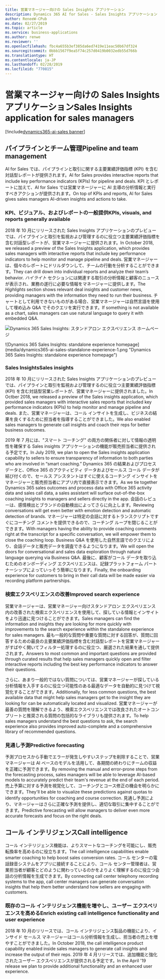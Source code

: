 ```yaml
---
title: 営業マネージャー向けの Sales Insights アプリケーション
description: Dynamics 365 AI for Sales - Sales Insights アプリケーション
author: ReneeW-CPub
ms.date: 02/27/2019
ms.topic: article
ms.service: business-applications
ms.author: renwe
ms.reviewer: ''
ms.openlocfilehash: fbc4a655b3ef385da6ed7419e11eac50b67df324
ms.sourcegitcommit: 0bbb1567f9ea5f74c257d0419b0032edb55d766b
ms.translationtype: HT
ms.contentlocale: ja-JP
ms.lasthandoff: 02/28/2019
ms.locfileid: "770815"
---
```

#  <a name="sales-insights-application-for-sales-managers"></a><span data-ttu-id="bc34c-103">営業マネージャー向けの Sales Insights アプリケーション</span><span class="sxs-lookup"><span data-stu-id="bc34c-103">Sales Insights application for sales managers</span></span>
[!include[dynamics365-ai-sales banner](../../includes/dynamics365-ai-sales.md)]


## <a name="pipeline-and-team-management"></a><span data-ttu-id="bc34c-104">パイプラインとチーム管理</span><span class="sxs-lookup"><span data-stu-id="bc34c-104">Pipeline and team management</span></span>

<span data-ttu-id="bc34c-105">AI for Sales では、パイプラインと取引に関する主要業績評価指標 (KPI) を含む対話型レポートが提供されます。</span><span class="sxs-lookup"><span data-stu-id="bc34c-105">AI for Sales provides interactive reports that include key performance indicators (KPIs) for pipeline and deals.</span></span> <span data-ttu-id="bc34c-106">KPI とレポートに加えて、AI for Sales では営業マネージャーに AI 主導の分析情報と実行すべきアクションが提供されます。</span><span class="sxs-lookup"><span data-stu-id="bc34c-106">On top of KPIs and reports, AI for Sales gives sales managers AI-driven insights and actions to take.</span></span>

### <a name="kpis-visuals-and-reports-generally-available"></a><span data-ttu-id="bc34c-107">KPI、ビジュアル、およびレポートの一般提供</span><span class="sxs-lookup"><span data-stu-id="bc34c-107">KPIs, visuals, and reports generally available</span></span>

<span data-ttu-id="bc34c-108">2018 年 10 月にリリースされた Sales Insights アプリケーションのプレビューでは、パイプラインと取引を監視および管理するのに役立つ主要業績評価指標を含む対話型レポートが、営業マネージャーに提供されます。</span><span class="sxs-lookup"><span data-stu-id="bc34c-108">In October 2018, we released a preview of the Sales Insights application, which provides sales managers with interactive reports that include key performance indicators to help monitor and manage pipeline and deals.</span></span> <span data-ttu-id="bc34c-109">営業マネージャーは、個々のレポートにドリルダウンして、チームの行動を分析することができます。</span><span class="sxs-lookup"><span data-stu-id="bc34c-109">They can drill down into individual reports and analyze their team’s behavior.</span></span> <span data-ttu-id="bc34c-110">*ハイライト* セクションには関連する取引の分析情報と顧客のニュースが表示され、業務の遂行に必要な情報をマネージャーに提供します。</span><span class="sxs-lookup"><span data-stu-id="bc34c-110">The *Highlights* section shows relevant deal insights and customer news, providing managers with the information they need to run their business.</span></span> <span data-ttu-id="bc34c-111">チャートとして利用できないものがある場合、営業マネージャーは自然言語を使用して埋め込み Q&A でそのクエリを実行できます。</span><span class="sxs-lookup"><span data-stu-id="bc34c-111">If something is not available as a chart, sales managers can use natural language to query it with embedded Q&A.</span></span>

<span data-ttu-id="bc34c-112">![Dynamics 365 Sales Insights: スタンドアロン エクスペリエンス ホームページ](media/dynamics365-ai-sales-standalone-experience-1.png "Dynamics 365 Sales Insights: スタンドアロン エクスペリエンス ホームページ")
<!-- Picture 1 --></span><span class="sxs-lookup"><span data-stu-id="bc34c-112">![Dynamics 365 Sales Insights: standalone experience homepage](media/dynamics365-ai-sales-standalone-experience-1.png "Dynamics 365 Sales Insights: standalone experience homepage")
<!-- Picture 1 --></span></span>

### <a name="sales-insights"></a><span data-ttu-id="bc34c-113">Sales Insights</span><span class="sxs-lookup"><span data-stu-id="bc34c-113">Sales insights</span></span>

<span data-ttu-id="bc34c-114">2018 年 10 月にリリースされた Sales Insights アプリケーションのプレビューでは、パイプラインと取引を監視および管理するのに役立つ主要業績評価指標 (KPI) を含む対話型営業レポートが、営業マネージャーに提供されました。</span><span class="sxs-lookup"><span data-stu-id="bc34c-114">In Octber 2018, we released a preview of the Sales insights application, which provided sales managers with interactive sales reports that included key performance indicators (KPIs) to help monitor and manage pipeline and deals.</span></span> <span data-ttu-id="bc34c-115">また、営業マネージャーは、コール インサイトを生成し、ビジネスの結果を良くするために担当者を指導することができました。</span><span class="sxs-lookup"><span data-stu-id="bc34c-115">We also enabled sales managers to generate call insights and coach their reps for better business outcomes.</span></span>

<span data-ttu-id="bc34c-116">2019 年 7 月には、"スマート コーチング" の両方の関係者に対して情報の透明性を確保する Sales insights アプリケーションの機能が販売担当者に提供される予定です。</span><span class="sxs-lookup"><span data-stu-id="bc34c-116">In July 2019, we plan to open the Sales insights application capability to sellers to ensure transparency of information to both parties who are involved in “smart coaching.”</span></span> <span data-ttu-id="bc34c-117">Dynamics 365 の結果およびプロセス データと、Office 365 のアクティビティ データおよびセールス コール データが結び付くので、セールス アシスタントはすぐに使えるコーチング インサイトをマネージャーと販売担当者にアプリ内で直接表示できます。</span><span class="sxs-lookup"><span data-stu-id="bc34c-117">As we tie together Dynamics 365 sales outcomes and process data with Office 365 activity data and sales call data, a sales assistant will surface out-of-the-box coaching insights to managers and sellers directly in the app.</span></span> <span data-ttu-id="bc34c-118">会話のレビューは、感情検出とブランドの自動検出によってさらに向上します。</span><span class="sxs-lookup"><span data-stu-id="bc34c-118">Reviewing conversations will get even better with emotion detection and automatic detection of brands.</span></span> <span data-ttu-id="bc34c-119">マネージャーは特定の会話に対するトランスクリプトですぐにコーチング コメントを提供できるので、コーチング ループを閉じることができます。</span><span class="sxs-lookup"><span data-stu-id="bc34c-119">With managers having the ability to provide coaching comments right at the transcript for a specific conversation, we will empower them to close the coaching loop.</span></span> <span data-ttu-id="bc34c-120">Business Q&A を使用した自然言語でのクエリにより、会話データと販売データを調査できるようになります。</span><span class="sxs-lookup"><span data-stu-id="bc34c-120">We will open the doors for conversational and sales data exploration through natural language querying via Business Q&A.</span></span> <span data-ttu-id="bc34c-121">最後に、顧客がコール データを取り込むためのオンボーディング エクスペリエンスは、記録プラットフォーム パートナーシップによっていっそう簡単になります。</span><span class="sxs-lookup"><span data-stu-id="bc34c-121">Finally, the onboarding experience for customers to bring in their call data will be made easier via recording platform partnerships.</span></span>

### <a name="improved-search-experience"></a><span data-ttu-id="bc34c-122">検索エクスペリエンスの改善</span><span class="sxs-lookup"><span data-stu-id="bc34c-122">Improved search experience</span></span> 
<span data-ttu-id="bc34c-123">営業マネージャーは、営業マネージャー向けスタンドアロン エクスペリエンス内の改善された検索エクスペリエンスを使用して、探している情報とインサイトをより迅速に見つけることができます。</span><span class="sxs-lookup"><span data-stu-id="bc34c-123">Sales managers can find the information and insights they are looking for more quickly with improvements to the search experience within the standalone experience for sales managers.</span></span> <span data-ttu-id="bc34c-124">最も一般的な質問や重要な質問に対する回答が、質問に回答するための最良の主要業績評価指標を含む対話型レポートを営業マネージャーがすばやく開いてフィルター処理するのに役立つ、厳選された結果を通して提供されます。</span><span class="sxs-lookup"><span data-stu-id="bc34c-124">Answers to most common and important questions are provided through curated results that help sales managers quickly open and filter interactive reports including the best key performance indicators to answer their questions.</span></span>

<span data-ttu-id="bc34c-125">さらに、あまり一般的ではない質問については、営業マネージャーが探している分析情報を入手するのに役立つ可能性のある最適なデータを自動的に見つけて視覚化することができます。</span><span class="sxs-lookup"><span data-stu-id="bc34c-125">Additionally, for less common questions, the best available data that might help sales managers get to the insight they are looking for can be automatically located and visualized.</span></span> <span data-ttu-id="bc34c-126">営業マネージャーが最善の質問を理解できるよう、検索エクスペリエンスでは改良されたオートコンプリートと推奨される質問の包括的なライブラリも提供されます。</span><span class="sxs-lookup"><span data-stu-id="bc34c-126">To help sales managers understand the best questions to ask, the search experience also provides improved auto-complete and a comprehensive library of recommended questions.</span></span>


### <a name="predictive-forecasting"></a><span data-ttu-id="bc34c-127">見通し予測</span><span class="sxs-lookup"><span data-stu-id="bc34c-127">Predictive forecasting</span></span>

<span data-ttu-id="bc34c-128">予測プロセスから手動でエラーが発生しやすいステップを削除することで、営業マネージャーは AI ベースのモデルを活用して、各期間の終わりにチームの収益を正確に予測できます。</span><span class="sxs-lookup"><span data-stu-id="bc34c-128">By removing the manual and error-prone steps from the forecasting process, sales managers will be able to leverage AI-based models to accurately predict their team's revenue at the end of each period.</span></span> <span data-ttu-id="bc34c-129">売上予算に対する予測を視覚化して、コーチングとコース修正の機会を明らかにできます。</span><span class="sxs-lookup"><span data-stu-id="bc34c-129">They'll be able to visualize these predictions against quotas to identify opportunities for coaching and course correction.</span></span> <span data-ttu-id="bc34c-130">見通し予測により、マネージャーはさらに正確な予測を提供し、適切な取引に集中することができます。</span><span class="sxs-lookup"><span data-stu-id="bc34c-130">Predictive forecasting will allow managers to deliver even more accurate forecasts and focus on the right deals.</span></span>


## <a name="call-intelligence"></a><span data-ttu-id="bc34c-131">コール インテリジェンス</span><span class="sxs-lookup"><span data-stu-id="bc34c-131">Call intelligence</span></span>

<span data-ttu-id="bc34c-132">コール インテリジェンス機能は、よりスマートなコーチングを可能にし、販売転換率を高めるのに役立ちます。</span><span class="sxs-lookup"><span data-stu-id="bc34c-132">The call intelligence capabilities enable smarter coaching to help boost sales conversion rates.</span></span> <span data-ttu-id="bc34c-133">コール センターの電話録音システムをアプリに接続することにより、コール センター管理者は、営業担当者が顧客とどのように関わっているのかをよりよく理解するのに役立つ会話の分析情報を生成できます。</span><span class="sxs-lookup"><span data-stu-id="bc34c-133">By connecting call center telephony recording systems to the app, call center managers can generate conversation insights that help them better understand how sellers are engaging with customers.</span></span>

### <a name="enrich-existing-call-intelligence-functionality-and-user-experience"></a><span data-ttu-id="bc34c-134">既存のコール インテリジェンス機能を増やし、ユーザー エクスペリエンスを高める</span><span class="sxs-lookup"><span data-stu-id="bc34c-134">Enrich existing call intelligence functionality and user experience</span></span>
<span data-ttu-id="bc34c-135">2018 年 10 月のリリースでは、コール インテリジェンス製品の機能により、インサイド セールス マネージャーはコール分析情報を生成し、担当者の売上を増やすことができました。</span><span class="sxs-lookup"><span data-stu-id="bc34c-135">In October 2018, the call intelligence product capability enabled inside sales managers to generate call insights and increase the output of their reps.</span></span> <span data-ttu-id="bc34c-136">2019 年 4 月リリースでは、追加機能と強化されたユーザー エクスペリエンスが提供される予定です。</span><span class="sxs-lookup"><span data-stu-id="bc34c-136">In the April '19 release we plan to provide additional functionality and an enhanced user experience.</span></span>
